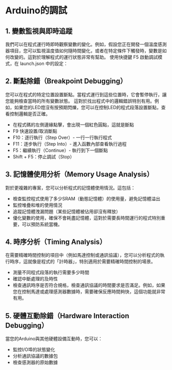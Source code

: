 # Arduino的調試

## 1. 變數監視與即時追蹤
我們可以在程式運行時即時觀察變數的變化。例如，假設您正在開發一個溫度感測器項目，您可以監視溫度值如何隨時間變化，或者在特定條件下觸發時，變數是如何改變的。這對於理解程式的運行狀態非常有幫助。
使用快捷鍵 F5 啟動調試模式，在 launch.json 中的設定：

## 2. 斷點除錯（Breakpoint Debugging）
您可以在程式的特定位置設置斷點。當程式運行到這些位置時，它會暫停執行，讓您能夠檢查當時的所有變數狀態。
這對於找出程式中的邏輯錯誤特別有用。例如，如果您的LED燈沒有按預期閃爍，您可以在控制LED的程式段落設置斷點，查看控制邏輯是否正確。
- 在程式碼的左側邊緣點擊，會出現一個紅色圓點，這就是斷點
- F9 快速設置/取消斷點
- F10：逐行執行（Step Over）- 一行一行執行程式
- F11：逐步執行（Step Into）- 進入函數內部查看執行過程
- F5：繼續執行（Continue）- 執行到下一個斷點
- Shift + F5：停止調試（Stop）

## 3. 記憶體使用分析（Memory Usage Analysis）
對於更複雜的專案，您可以分析程式的記憶體使用情況。這包括：
- 檢查監控程式使用了多少SRAM（動態記憶體）的使用量，避免記憶體溢出
- 監控堆疊和堆的使用情況
- 追蹤記憶體洩漏問題（某些記憶體被佔用卻沒有釋放）
- 優化變數的使用，確保不會耗盡記憶體，這對於需要長時間運行的程式特別重要，可以預防系統當機。

## 4. 時序分析（Timing Analysis）
在需要精確時間控制的項目中（例如馬達控制或通訊協議），您可以分析程式的執行時序，這就像是程式的「計時器」，特別適用於需要精確時間控制的場景。
- 測量不同程式段落的執行需要多少時間
- 確認中斷處理的及時性
- 檢查通訊時序是否符合規格，檢查通訊協議的時間要求是否滿足。例如，如果您在控制馬達或處理感測器數據時，需要確保反應時間夠快，這個功能就非常有用。

## 5. 硬體互動除錯（Hardware Interaction Debugging）
當您的Arduino與其他硬體設備互動時，您可以：
- 監控I/O埠的狀態變化
- 分析通訊協議的數據包
- 檢查感測器的原始數據
